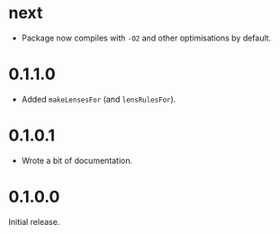 # next

* Package now compiles with `-O2` and other optimisations by default.

# 0.1.1.0

* Added `makeLensesFor` (and `lensRulesFor`).

# 0.1.0.1

* Wrote a bit of documentation.

# 0.1.0.0

Initial release.
